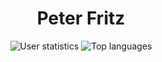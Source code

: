 <h1 align="center">Peter Fritz</h1>

<div align="center">
  <img alt="User statistics" src="https://github-stats-beta-self.vercel.app/api/?username=peterfritz&theme=github_dark&hide_border=true" />
  <img alt="Top languages" src="https://github-stats-beta-self.vercel.app/api/top-langs/?username=peterfritz&theme=github_dark&hide_border=true&langs_count=10" />
</div>
